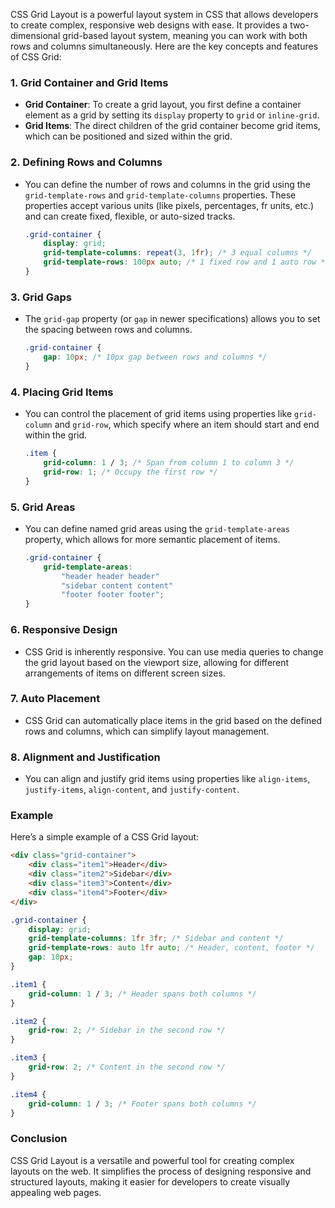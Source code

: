 CSS Grid Layout is a powerful layout system in CSS that allows developers to create complex, responsive web designs with ease. It provides a two-dimensional grid-based layout system, meaning you can work with both rows and columns simultaneously. Here are the key concepts and features of CSS Grid:

### 1. **Grid Container and Grid Items**
- **Grid Container**: To create a grid layout, you first define a container element as a grid by setting its `display` property to `grid` or `inline-grid`.
- **Grid Items**: The direct children of the grid container become grid items, which can be positioned and sized within the grid.

### 2. **Defining Rows and Columns**
- You can define the number of rows and columns in the grid using the `grid-template-rows` and `grid-template-columns` properties. These properties accept various units (like pixels, percentages, fr units, etc.) and can create fixed, flexible, or auto-sized tracks.

  ```css
  .grid-container {
      display: grid;
      grid-template-columns: repeat(3, 1fr); /* 3 equal columns */
      grid-template-rows: 100px auto; /* 1 fixed row and 1 auto row */
  }
  ```

### 3. **Grid Gaps**
- The `grid-gap` property (or `gap` in newer specifications) allows you to set the spacing between rows and columns.

  ```css
  .grid-container {
      gap: 10px; /* 10px gap between rows and columns */
  }
  ```

### 4. **Placing Grid Items**
- You can control the placement of grid items using properties like `grid-column` and `grid-row`, which specify where an item should start and end within the grid.

  ```css
  .item {
      grid-column: 1 / 3; /* Span from column 1 to column 3 */
      grid-row: 1; /* Occupy the first row */
  }
  ```

### 5. **Grid Areas**
- You can define named grid areas using the `grid-template-areas` property, which allows for more semantic placement of items.

  ```css
  .grid-container {
      grid-template-areas: 
          "header header header"
          "sidebar content content"
          "footer footer footer";
  }
  ```

### 6. **Responsive Design**
- CSS Grid is inherently responsive. You can use media queries to change the grid layout based on the viewport size, allowing for different arrangements of items on different screen sizes.

### 7. **Auto Placement**
- CSS Grid can automatically place items in the grid based on the defined rows and columns, which can simplify layout management.

### 8. **Alignment and Justification**
- You can align and justify grid items using properties like `align-items`, `justify-items`, `align-content`, and `justify-content`.

### Example
Here’s a simple example of a CSS Grid layout:

```html
<div class="grid-container">
    <div class="item1">Header</div>
    <div class="item2">Sidebar</div>
    <div class="item3">Content</div>
    <div class="item4">Footer</div>
</div>
```

```css
.grid-container {
    display: grid;
    grid-template-columns: 1fr 3fr; /* Sidebar and content */
    grid-template-rows: auto 1fr auto; /* Header, content, footer */
    gap: 10px;
}

.item1 {
    grid-column: 1 / 3; /* Header spans both columns */
}

.item2 {
    grid-row: 2; /* Sidebar in the second row */
}

.item3 {
    grid-row: 2; /* Content in the second row */
}

.item4 {
    grid-column: 1 / 3; /* Footer spans both columns */
}
```

### Conclusion
CSS Grid Layout is a versatile and powerful tool for creating complex layouts on the web. It simplifies the process of designing responsive and structured layouts, making it easier for developers to create visually appealing web pages.